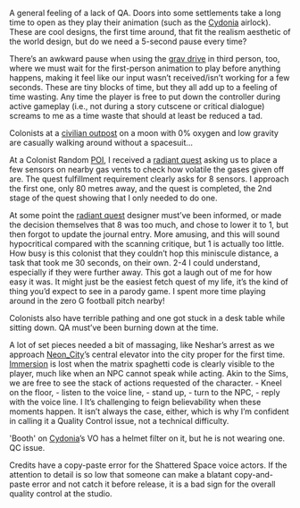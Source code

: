 A general feeling of a lack of QA. Doors into some settlements take a long time to open as they play their animation (such as the [Cydonia](Cydonia.md) airlock). These are cool designs, the first time around, that fit the realism aesthetic of the world design, but do we need a 5-second pause every time? 

There’s an awkward pause when using the [grav drive](Travelling.md) in third person, too, where we must wait for the first-person animation to play before anything happens, making it feel like our input wasn’t received/isn’t working for a few seconds. These are tiny blocks of time, but they all add up to a feeling of time wasting. Any time the player is free to put down the controller during active gameplay (i.e., not during a story cutscene or critical dialogue) screams to me as a time waste that should at least be reduced a tad.

Colonists at a [civilian outpost](Points_of_Interest.md) on a moon with 0% oxygen and low gravity are casually walking around without a spacesuit…

At a Colonist Random [POI](Points_of_Interest.md), I received a [radiant quest](Radiant_Quests.md) asking us to place a few sensors on nearby gas vents to check how volatile the gases given off are. The quest fulfillment requirement clearly asks for 8 sensors. I approach the first one, only 80 metres away, and the quest is completed, the 2nd stage of the quest showing that I only needed to do one.

At some point the [radiant quest](Radiant_Quests.md) designer must’ve been informed, or made the decision themselves that 8 was too much, and chose to lower it to 1, but then forgot to update the journal entry. More amusing, and this will sound hypocritical compared with the scanning critique, but 1 is actually too little. How busy is this colonist that they couldn’t hop this miniscule distance, a task that took me 30 seconds, on their own. 2-4 I could understand, especially if they were further away. This got a laugh out of me for how easy it was. It might just be the easiest fetch quest of my life, it’s the kind of thing you’d expect to see in a parody game. I spent more time playing around in the zero G football pitch nearby!

Colonists also have terrible pathing and one got stuck in a desk table while sitting down. QA must’ve been burning down at the time.

A lot of set pieces needed a bit of massaging, like Neshar’s arrest as we approach [Neon_City](Neon_City.md)’s central elevator into the city proper for the first time. [Immersion](Immersion.md) is lost when the matrix spaghetti code is clearly visible to the player, much like when an NPC cannot speak while acting. Akin to the Sims, we are free to see the stack of actions requested of the character. 
	- Kneel on the floor, 
	- listen to the voice line, 
	- stand up, 
	- turn to the NPC, 
	- reply with the voice line. I
It’s challenging to feign believability when these moments happen. It isn’t always the case, either, which is why I’m confident in calling it a Quality Control issue, not a technical difficulty.

'Booth' on [Cydonia](Cydonia.md)’s VO has a helmet filter on it, but he is not wearing one. QC issue.

Credits have a copy-paste error for the Shattered Space voice actors. If the attention to detail is so low that someone can make a blatant copy-and-paste error and not catch it before release, it is a bad sign for the overall quality control at the studio.


